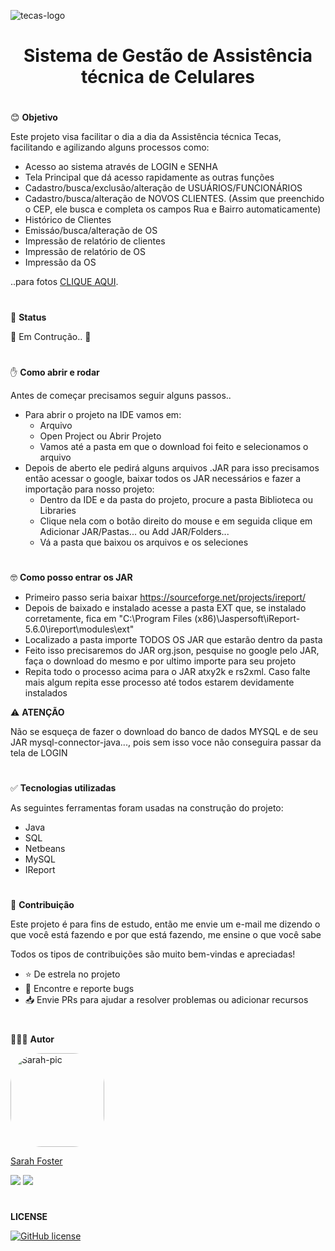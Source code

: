 ![tecas-logo](https://user-images.githubusercontent.com/102382880/160869345-f8c865be-1bf0-4d7c-b161-f5262ca0a58a.jpg)
<h1 align="center">Sistema de Gestão de Assistência técnica de Celulares</h1>

#

😊 **Objetivo**
  
  
Este projeto visa facilitar o dia a dia da Assistência técnica Tecas, facilitando e agilizando alguns processos como:

+ Acesso ao sistema através de LOGIN e SENHA
+ Tela Principal que dá acesso rapidamente as outras funções
+ Cadastro/busca/exclusão/alteração de USUÁRIOS/FUNCIONÁRIOS
+ Cadastro/busca/alteração de NOVOS CLIENTES. (Assim que preenchido o CEP, ele busca e completa os campos Rua e Bairro automaticamente)
+ Histórico de Clientes
+ Emissáo/busca/alteração de OS
+ Impressão de relatório de clientes
+ Impressão de relatório de OS
+ Impressão da OS

..para fotos [CLIQUE AQUI](/FOTOS.md).

#

  🚧 **Status**
  
  
  🚧 Em Contrução.. 🚧

#


  ✋ **Como abrir e rodar**
  
  
  Antes de começar precisamos seguir alguns passos..
  + Para abrir o projeto na IDE vamos em:
    + Arquivo
    + Open Project ou Abrir Projeto
    + Vamos até a pasta em que o download foi feito e selecionamos o arquivo
  + Depois de aberto ele pedirá alguns arquivos .JAR para isso precisamos então acessar o google, baixar todos os JAR necessários e fazer a importação para nosso projeto:
    + Dentro da IDE e da pasta do projeto, procure a pasta Biblioteca ou Libraries
    + Clique nela com o botão direito do mouse e em seguida clique em Adicionar JAR/Pastas... ou Add JAR/Folders...
    + Vá a pasta que baixou os arquivos e os seleciones

#

🤓 **Como posso entrar os JAR**


+ Primeiro passo seria baixar https://sourceforge.net/projects/ireport/
+ Depois de baixado e instalado acesse a pasta EXT que, se instalado corretamente, fica em "C:\Program Files (x86)\Jaspersoft\iReport-5.6.0\ireport\modules\ext"
+ Localizado a pasta importe TODOS OS JAR que estarão dentro da pasta
+ Feito isso precisaremos do JAR org.json, pesquise no google pelo JAR, faça o download do mesmo e por ultimo importe para seu projeto
+ Repita todo o processo acima para o JAR atxy2k e rs2xml. Caso falte mais algum repita esse processo até todos estarem devidamente instalados



⚠️ **ATENÇÃO**


Não se esqueça de fazer o download do banco de dados MYSQL e de seu JAR  mysql-connector-java..., pois sem isso voce não conseguira passar da tela de LOGIN

#

✅ **Tecnologias utilizadas**


As seguintes ferramentas foram usadas na construção do projeto:


- Java
- SQL
- Netbeans
- MySQL
- IReport

#

🤝 **Contribuição**


Este projeto é para fins de estudo, então me envie um e-mail me dizendo o que você está fazendo e por que está fazendo, me ensine o que você sabe

Todos os tipos de contribuições são muito bem-vindas e apreciadas!

-   ⭐️ De estrela no projeto
-   🐛 Encontre e reporte bugs
-   📥 Envie PRs para ajudar a resolver problemas ou adicionar recursos


#
🧑‍🤝‍🧑 **Autor**
  

<img alt="Sarah-pic" height="150" style="border-radius:50px;" src="https://media.discordapp.net/attachments/830284116792311820/956971695531499570/download20220305131411.png?width=498&height=498"/>
  
  
  <a href="https://github.com/sarahfosteer"> Sarah Foster </a>


<div> 
  <a href = "mailto:contatosarahfoster@gmail.com"><img src="https://img.shields.io/badge/-Gmail-%23333?style=for-the-badge&logo=gmail&logoColor=white" target="_blank"></a>
  <a href="www.linkedin.com/in/sarah-fosteer" target="_blank"><img src="https://img.shields.io/badge/-LinkedIn-%230077B5?style=for-the-badge&logo=linkedin&logoColor=white" target="_blank"></a> 
</div>

#
 
 **LICENSE**
 
 
 [![GitHub license](https://img.shields.io/github/license/sarahfosteer/Assistencia-Tecas)](https://github.com/sarahfosteer/Assistencia-Tecas/blob/main/LICENSE)
 
